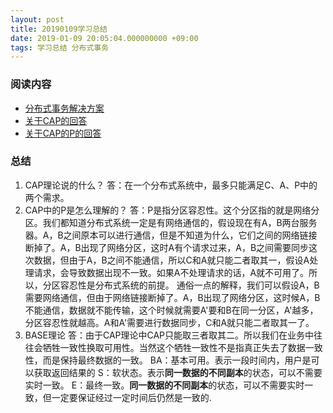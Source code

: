 ```yaml
---
layout: post
title: 20190109学习总结
date: 2019-01-09 20:05:04.000000000 +09:00
tags: 学习总结 分布式事务
---
```


### 阅读内容
- [分布式事务解决方案](https://juejin.im/post/5aa3c7736fb9a028bb189bca)
- [关于CAP的回答](https://www.zhihu.com/question/54105974)
- [关于CAP的P的回答](https://www.zhihu.com/question/64778723)

### 总结
1. CAP理论说的什么？
答：在一个分布式系统中，最多只能满足C、A、P中的两个需求。
2. CAP中的P是怎么理解的？
答：P是指分区容忍性。这个分区指的就是网络分区。我们都知道分布式系统一定是有网络通信的，假设现在有A，B两台服务器。A，B之间原本可以进行通信，但是不知道为什么，它们之间的网络链接断掉了。A，B出现了网络分区，这时A有个请求过来，A，B之间需要同步这次数据，但由于A，B之间不能通信，所以C和A就只能二者取其一，假设A处理请求，会导致数据出现不一致。如果A不处理请求的话，A就不可用了。所以，分区容忍性是分布式系统的前提。
通俗一点的解释，我们可以假设A，B需要网络通信，但由于网络链接断掉了。A，B出现了网络分区，这时候A，B不能通信，数据就不能传输，这个时候就需要A'要和B在同一分区，A'越多，分区容忍性就越高。A和A'需要进行数据同步，C和A就只能二者取其一了。
3. BASE理论
答：由于CAP理论中CAP只能取三者取其二。所以我们在业务中往往会牺牲一致性换取可用性。当然这个牺牲一致性不是指真正失去了数据一致性，而是保持最终数据的一致。
BA：基本可用。表示一段时间内，用户是可以获取返回结果的
S：软状态。表示**同一数据的不同副本**的状态，可以不需要实时一致。
E：最终一致。**同一数据的不同副本**的状态，可以不需要实时一致，但一定要保证经过一定时间后仍然是一致的.
